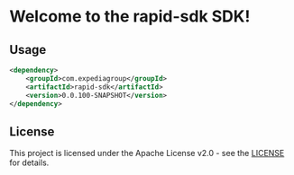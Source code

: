 # Welcome to the rapid-sdk SDK!

## Usage
```xml
<dependency>
    <groupId>com.expediagroup</groupId>
    <artifactId>rapid-sdk</artifactId>
    <version>0.0.100-SNAPSHOT</version>
</dependency>
```

## License

This project is licensed under the Apache License v2.0 - see the [LICENSE](LICENSE) for details.
